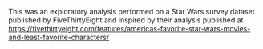 This was an exploratory analysis performed on a Star Wars survey dataset published by FiveThirtyEight and inspired by their analysis published at https://fivethirtyeight.com/features/americas-favorite-star-wars-movies-and-least-favorite-characters/
